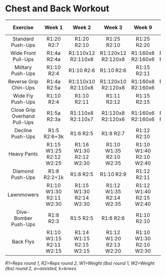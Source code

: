 # Chest and Back Workout

|Exercise|Week 1|Week 2|Week 3|Week 9|Week 11|
|:---:|:---:|:---:|:---:|:---:|:---:|
|Standard Push-Ups|R1:20 R2:7|R1:20 R2:10|R1:25 R2:10|R1:25 R2:20|R1:28 R2:20|
|Wide Front Pull-Ups|R1:4a R2:4a|R1:110x12 R2:110x8|R1:120x12 R2:120x8|R1:160x8 R2:160x6|R1:6+4a R2:3+4a|
|Military Push-Ups|R1:10 R2:4|R1:10 R2:6|R1:10 R2:6|R1:15 R2:11|R1:15 R2:12|
|Reverse Grip Chin-Ups|R1:4a R2:5a|R1:110x10 R2:110x8|R1:120x10 R2:120x8|R1:160x8 R2:160x6|R1:6+2a R2:6|
|Wide Fly Push-Ups|R1:10 R2:4|R1:10 R2:11|R1:11 R2:12|R1:15 R2:15|R1:15 R2:17|
|Close Grip Overhand Pull-Ups|R1:5a R2:3a|R1:110x8 R2:110x7|R1:120x8 R2:120x6|R1:160x6 R2:160x6|R1:5+3a R2:4+3a|
|Decline Push-Ups|R1:5 R2:6+3k|R1:6 R2:5|R1:8 R2:7|R1:12 R2:10|R1:15 R2:15|
|Heavy Pants|R1:15 W1:25 R2:12 W2:25|R1:16 W1:30 R2:12 W2:30|R1:10 W1:35 R2:10 W2:35|R1:10 W1:40 R2:10 W2:40|R1:10 W1:40 R2:10 W2:40|
|Diamond Push-Ups|R1:8 R2:2+1k|R1:8 R2:5|R1:10 R2:9|R1:12 R2:11|R1:15 R2:15|
|Lawnmowers|R1:10 W1:30 R2:11 W2:30|R1:15 W1:30 R2:14 W2:30|R1:12 W1:35 R2:14 W2:35|R1:12 W1:40 R2:15 W2:40|R1:10 W1:45 R2:10 W2:45|
|Dive-Bomber Push-Ups|R1:8 R2:3|R1:5 R2:5|R1:8 R2:6|R1:10 R2:10|R1:12 R2:10|
|Back Flys|R1:10 W1:15 R2:11 W2:15|R1:14 W1:15 R2:15 W2:15|R1:12 W1:20 R2:13 W2:20|R1:10 W1:30 R2:10 W2:30|R1:8 W1:40 R2:8 W2:40|

*R1=Reps round 1, R2=Reps round 2, W1=Weight (lbs) round 1, W2=Weight (lbs) round 2, a=assisted, k=knees*
